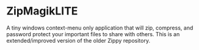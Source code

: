 # ZipMagikLITE
A tiny windows context-menu only application that will zip, compress, and password protect your important files to share with others. This is an extended/improved version of the older Zippy repository.
